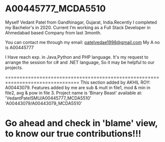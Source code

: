 # A00445777_MCDA5510

Myself Vedant Patel from Gandhinagar, Gujarat, India.Recently I completed my Bachelor's in 2020. Current I’m working as a Full Stack Developer in Ahmedabad based Company from last 3month.


You can contact me through my email: patelvedae1998@gmail.com 
My A no is A00445777

I Have reach exp. in Java,Python and PHP language.
It's my request to arrange the session for c# and .NET language, So it may be helpful to our projects.


================================================================================
This section added by AKHIL ROY: A00443079.
Features added by me are sub & mult in file1, mod & min in file2, avg & pow in file 3.
Project name is 'Binary Beast' available at:
'VedantPatelSMU/A00445777_MCDA5510'
'A00443079/A00443079_MCDA5510'

Go ahead and check in 'blame' view, to know our  true contributions!!!
================================================================================